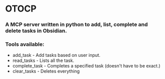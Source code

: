 # OTOCP

### A MCP server written in python to add, list, complete and delete tasks in Obsidian.

### Tools available:
- add_task - Add tasks based on user input.
- read_tasks - Lists all the task.
- complete_task - Completes a specified task (doesn't have to be exact.)
- clear_tasks - Deletes everything

